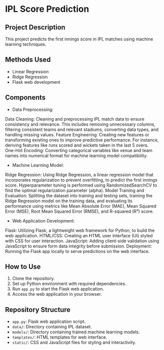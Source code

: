 # IPL Score Prediction

## Project Description

This project predicts the first innings score in IPL matches using machine learning techniques.

## Methods Used

- Linear Regression
- Ridge Regression
- Flask web development


## Components
- Data Preprocessing:

Data Cleaning: Cleaning and preprocessing IPL match data to ensure consistency and relevance. This includes removing unnecessary columns, filtering consistent teams and relevant stadiums, converting data types, and handling missing values.
Feature Engineering: Creating new features or transforming existing ones to improve predictive performance. For instance, deriving features like runs scored and wickets taken in the last 5 overs.
One-Hot Encoding: Converting categorical variables like venue and team names into numerical format for machine learning model compatibility.

- Machine Learning Model:

Ridge Regression: Using Ridge Regression, a linear regression model that incorporates regularization to prevent overfitting, to predict the first innings score. Hyperparameter tuning is performed using RandomizedSearchCV to find the optimal regularization parameter (alpha).
Model Training and Evaluation: Splitting the dataset into training and testing sets, training the Ridge Regression model on the training data, and evaluating its performance using metrics like Mean Absolute Error (MAE), Mean Squared Error (MSE), Root Mean Squared Error (RMSE), and R-squared (R²) score.

- Web Application Development:

Flask: Utilizing Flask, a lightweight web framework for Python, to build the web application.
HTML/CSS: Creating an HTML user interface (UI) styled with CSS for user interaction.
JavaScript: Adding client-side validation using JavaScript to ensure form data integrity before submission.
Deployment: Running the Flask app locally to serve predictions on the web interface.

## How to Use

1. Clone the repository.
2. Set up Python environment with required dependencies.
3. Run `app.py` to start the Flask web application.
4. Access the web application in your browser.

## Repository Structure

- `app.py`: Flask web application script.
- `data/`: Directory containing IPL dataset.
- `models/`: Directory containing trained machine learning models.
- `templates/`: HTML templates for web interface.
- `static/`: CSS and JavaScript files for styling and interactivity.
